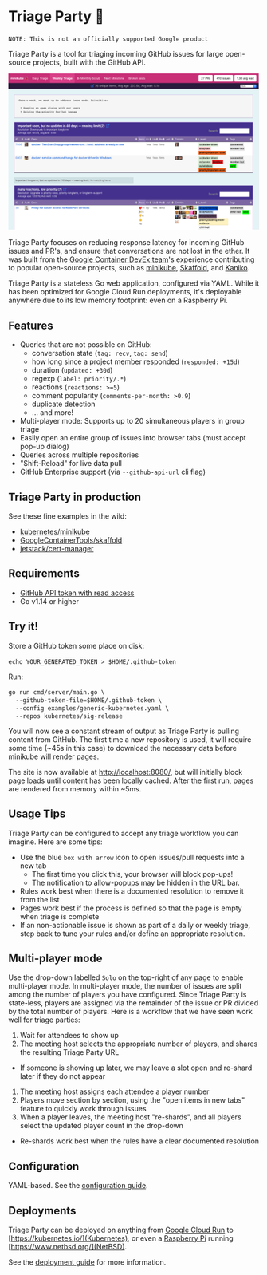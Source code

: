 # Triage Party 🎉

`NOTE: This is not an officially supported Google product`

Triage Party is a tool for triaging incoming GitHub issues for large open-source projects, built with the GitHub API.

![screenshot](screenshot.png)

Triage Party focuses on reducing response latency for incoming GitHub issues and PR's, and ensure that conversations are not lost in the ether. It was built from the [Google Container DevEx team](https://github.com/GoogleContainerTools)'s experience contributing to popular open-source projects, such as [minikube](https://github.com/kubernetes/minikube), [Skaffold](https://github.com/GoogleContainerTools/skaffold/), and [Kaniko](https://github.com/GoogleContainerTools/kaniko/).

Triage Party is a stateless Go web application, configured via YAML. While it has been optimized for Google Cloud Run deployments, it's deployable anywhere due to its low memory footprint: even on a Raspberry Pi.

## Features

* Queries that are not possible on GitHub:
  * conversation state (`tag: recv`, `tag: send`)
  * how long since a project member responded (`responded: +15d`)
  * duration (`updated: +30d`)
  * regexp (`label: priority/.*`)
  * reactions (`reactions: >=5`)
  * comment popularity (`comments-per-month: >0.9`)
  * duplicate detection
  * ... and more!
* Multi-player mode: Supports up to 20 simultaneous players in group triage
* Easily open an entire group of issues into browser tabs (must accept pop-up dialog)
* Queries across multiple repositories
* "Shift-Reload" for live data pull
* GitHub Enterprise support (via `--github-api-url` cli flag)

## Triage Party in production

See these fine examples in the wild:

* [kubernetes/minikube](http://tinyurl.com/mk-tparty)
* [GoogleContainerTools/skaffold](http://tinyurl.com/skaffold-tparty)
* [jetstack/cert-manager](https://triage.build-infra.jetstack.net/)

## Requirements

* [GitHub API token with read access](https://help.github.com/en/articles/creating-a-personal-access-token-for-the-command-line)
* Go v1.14 or higher

## Try it!

Store a GitHub token some place on disk:

`echo YOUR_GENERATED_TOKEN > $HOME/.github-token`

Run:

```shell
go run cmd/server/main.go \
  --github-token-file=$HOME/.github-token \
  --config examples/generic-kubernetes.yaml \
  --repos kubernetes/sig-release
```

You will now see a constant stream of output as Triage Party is pulling content from GitHub. The first time a new repository is used, it will require some time (~45s in this case) to download the necessary data before minikube will render pages.

The site is now available at [http://localhost:8080/](http://localhost:8080/), but will initially block page loads until content has been locally cached. After the first run, pages are rendered from memory within ~5ms.

## Usage Tips

Triage Party can be configured to accept any triage workflow you can imagine. Here are some tips:

* Use the blue `box with arrow` icon to open issues/pull requests into a new tab
  * The first time you click this, your browser will block pop-ups!
  * The notification to allow-popups may be hidden in the URL bar.
* Rules work best when there is a documented resolution to remove it from the list
* Pages work best if the process is defined so that the page is empty when triage is complete
* If an non-actionable issue is shown as part of a daily or weekly triage, step back to tune your rules and/or define an appropriate resolution.

## Multi-player mode

Use the drop-down labelled `Solo` on the top-right of any page to enable multi-player mode. In multi-player mode, the number of issues are split among the number of players you have configured. Since Triage Party is state-less, players are assigned via the remainder of the issue or PR divided by the total number of players. Here is a workflow that we have seen work well for triage parties:

1. Wait for attendees to show up
1. The meeting host selects the appropriate number of players, and shares the resulting Triage Party URL
  * If someone is showing up later, we may leave a slot open and re-shard later if they do not appear
1. The meeting host assigns each attendee a player number
1. Players move section by section, using the "open items in new tabs" feature to quickly work through issues
1. When a player leaves, the meeting host "re-shards", and all players select the updated player count in the drop-down
  * Re-shards work best when the rules have a clear documented resolution

## Configuration

YAML-based. See the [configuration guide](docs/config.md).

## Deployments

Triage Party can be deployed on anything from [Google Cloud Run](https://cloud.google.com/run) to [https://kubernetes.io/](Kubernetes), or even a [Raspberry Pi](https://www.raspberrypi.org/) running [https://www.netbsd.org/](NetBSD).

See the [deployment guide](docs/deploy.md) for more information.
